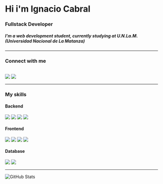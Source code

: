 # Hi i'm Ignacio Cabral

### Fullstack Developer

##### I'm a web development student, currently studying at U.N.La.M. (Universidad Nacional de La Matanza) 

---
### Connect with me
<br>
<a href="https://www.linkedin.com/in/ignacio-agust%C3%ADn-cabral/"><img src="https://img.shields.io/badge/LinkedIn-0077B5?style=for-the-badge&logo=linkedin&logoColor=white"></a>
<a href="mailto:ignaciocabral97@gmail.com"><img src="https://img.shields.io/badge/Gmail-D14836?style=for-the-badge&logo=gmail&logoColor=white"></a>

---
### My skills

#### Backend
<div>
    <img src="https://img.shields.io/badge/JavaScript-F7DF1E?style=for-the-badge&logo=javascript&logoColor=black">
    <img src="https://img.shields.io/badge/Node.js-43853D?style=for-the-badge&logo=node.js&logoColor=white">
    <img src="https://img.shields.io/badge/PHP-777BB4?style=for-the-badge&logo=php&logoColor=white">
    <img src="https://img.shields.io/badge/Laravel-FF2D20?style=for-the-badge&logo=laravel&logoColor=white">
</div>

#### Frontend
<div>
    <img src="https://img.shields.io/badge/HTML5-E34F26?style=for-the-badge&logo=html5&logoColor=white">
    <img src="https://img.shields.io/badge/CSS3-1572B6?style=for-the-badge&logo=css3&logoColor=white">
    <img src="https://img.shields.io/badge/Bootstrap-563D7C?style=for-the-badge&logo=bootstrap&logoColor=white">
    <img src="https://img.shields.io/badge/jQuery-0769AD?style=for-the-badge&logo=jquery&logoColor=white">
</div>

#### Database
<div>
    <img src="https://img.shields.io/badge/MySQL-00000F?style=for-the-badge&logo=mysql&logoColor=white">
    <img src="https://img.shields.io/badge/PostgreSQL-316192?style=for-the-badge&logo=postgresql&logoColor=white">
</div>

---

<img align="left" alt="GitHub Stats" src="https://github-readme-stats.vercel.app/api/top-langs/?username=IgnacioAgustinCabral&show_icons=true&hide_border=true" />
